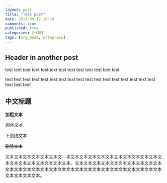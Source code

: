 ```yaml
---
layout: post
title: "Test post"
date: 2013-09-12 18:18
comments: true
published: true
categories: [代码]
tags: [org_mode, octopress]
---
```


<div id="outline-container-sec-1" class="outline-2">
<h2 id="sec-1">Header in another post</h2>
<div class="outline-text-2" id="text-1">
<p>
test text test text test text test text test text test text test
</p>

<p>
test text test text test text test text test text test text test
text test text test text test text
</p>
</div>
</div>

<div id="outline-container-sec-2" class="outline-2">
<h2 id="sec-2">中文标题</h2>
<div class="outline-text-2" id="text-2">
<p>
<strong>加粗文本</strong>
</p>

<p>
<cite>斜体文本</cite>
</p>

<p>
<span class="underline">下划线文本</span>
</p>

<p>
<del>删除文本</del>
</p>

<p>
文本文本文本文本文本文本文，本文本文本文本文本文本文本文本文本文本文本文本文本文本文本文本文本文本文本。文本文本文本文本文本文本文本文本文本文本文本文本文本文本文本文本文本文本文本文本文本文本文本文本文本文本文本文本文本文本文本文本。
</p>
</div>
</div>
